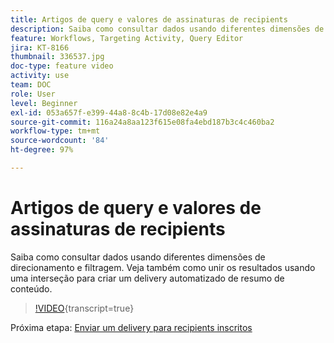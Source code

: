 ```yaml
---
title: Artigos de query e valores de assinaturas de recipients
description: Saiba como consultar dados usando diferentes dimensões de direcionamento e filtragem. Veja também como unir os resultados usando uma interseção para criar um delivery automatizado de resumo de conteúdo.
feature: Workflows, Targeting Activity, Query Editor
jira: KT-8166
thumbnail: 336537.jpg
doc-type: feature video
activity: use
team: DOC
role: User
level: Beginner
exl-id: 053a657f-e399-44a8-8c4b-17d08e82e4a9
source-git-commit: 116a24a8aa123f615e08fa4ebd187b3c4c460ba2
workflow-type: tm+mt
source-wordcount: '84'
ht-degree: 97%

---
```


# Artigos de query e valores de assinaturas de recipients

Saiba como consultar dados usando diferentes dimensões de direcionamento e filtragem. Veja também como unir os resultados usando uma interseção para criar um delivery automatizado de resumo de conteúdo.

>[!VIDEO](https://video.tv.adobe.com/v/336537?quality=12&learn=on){transcript=true}

Próxima etapa: [Enviar um delivery para recipients inscritos](/help/tutorial-use-soap-apis/send-delivery-to-subscribed-recipients.md)
